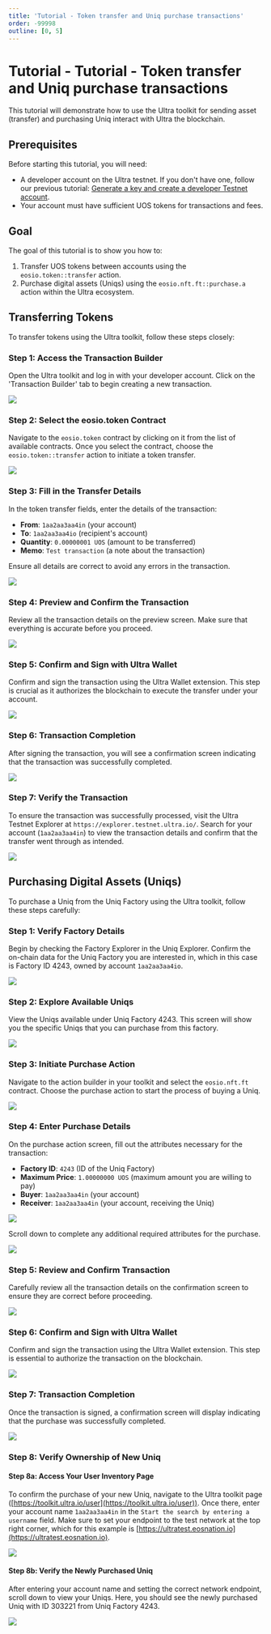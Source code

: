```yaml
---
title: 'Tutorial - Token transfer and Uniq purchase transactions'
order: -99998
outline: [0, 5]
---
```


# Tutorial - Tutorial - Token transfer and Uniq purchase transactions

This tutorial will demonstrate how to use the Ultra toolkit for sending asset (transfer) and purchasing Uniq interact with Ultra the blockchain.

## Prerequisites

Before starting this tutorial, you will need:

- A developer account on the Ultra testnet. If you don't have one, follow our previous tutorial: [Generate a key and create a developer Testnet account](./tutorial-generate-key-and-create-testnet-account.md).
- Your account must have sufficient UOS tokens for transactions and fees.

## Goal

The goal of this tutorial is to show you how to:

1. Transfer UOS tokens between accounts using the `eosio.token::transfer` action.
2. Purchase digital assets (Uniqs) using the `eosio.nft.ft::purchase.a` action within the Ultra ecosystem.

## Transferring Tokens

To transfer tokens using the Ultra toolkit, follow these steps closely:

### Step 1: Access the Transaction Builder

Open the Ultra toolkit and log in with your developer account. Click on the 'Transaction Builder' tab to begin creating a new transaction.

![](./images/token-transfer-action-builder.png)

### Step 2: Select the eosio.token Contract

Navigate to the `eosio.token` contract by clicking on it from the list of available contracts. Once you select the contract, choose the `eosio.token::transfer` action to initiate a token transfer.

![](./images/token-transfer-eosio.token.png)

### Step 3: Fill in the Transfer Details

In the token transfer fields, enter the details of the transaction:
- **From**: `1aa2aa3aa4in` (your account)
- **To**: `1aa2aa3aa4io` (recipient's account)
- **Quantity**: `0.00000001 UOS` (amount to be transferred)
- **Memo**: `Test transaction` (a note about the transaction)

Ensure all details are correct to avoid any errors in the transaction.

![](./images/token-transfer-attributes.png)

### Step 4: Preview and Confirm the Transaction

Review all the transaction details on the preview screen. Make sure that everything is accurate before you proceed.

![](./images/token-transfer-confirm.png)

### Step 5: Confirm and Sign with Ultra Wallet

Confirm and sign the transaction using the Ultra Wallet extension. This step is crucial as it authorizes the blockchain to execute the transfer under your account.

![](./images/token-transfer-ultra-wallet-confirm.png)

### Step 6: Transaction Completion

After signing the transaction, you will see a confirmation screen indicating that the transaction was successfully completed.

![](./images/token-transfer-txn-completed.png)

### Step 7: Verify the Transaction

To ensure the transaction was successfully processed, visit the Ultra Testnet Explorer at `https://explorer.testnet.ultra.io/`. Search for your account (`1aa2aa3aa4in`) to view the transaction details and confirm that the transfer went through as intended.

![](./images/token-transfer-explorer.png)

## Purchasing Digital Assets (Uniqs)

To purchase a Uniq from the Uniq Factory using the Ultra toolkit, follow these steps carefully:

### Step 1: Verify Factory Details

Begin by checking the Factory Explorer in the Uniq Explorer. Confirm the on-chain data for the Uniq Factory you are interested in, which in this case is Factory ID 4243, owned by account `1aa2aa3aa4io`.

![](./images/purchase-factory-explorer.png)

### Step 2: Explore Available Uniqs

View the Uniqs available under Uniq Factory 4243. This screen will show you the specific Uniqs that you can purchase from this factory.

![](./images/purchase-factory-explorer-uniqs.png)

### Step 3: Initiate Purchase Action

Navigate to the action builder in your toolkit and select the `eosio.nft.ft` contract. Choose the purchase action to start the process of buying a Uniq.

![](./images/purchase-action-builder.png)

### Step 4: Enter Purchase Details

On the purchase action screen, fill out the attributes necessary for the transaction:
- **Factory ID**: `4243` (ID of the Uniq Factory)
- **Maximum Price**: `1.00000000 UOS` (maximum amount you are willing to pay)
- **Buyer**: `1aa2aa3aa4in` (your account)
- **Receiver**: `1aa2aa3aa4in` (your account, receiving the Uniq)

![](./images/purchase-attribute-I.png)

Scroll down to complete any additional required attributes for the purchase.

![](./images/purchase-attribute-II.png)

### Step 5: Review and Confirm Transaction

Carefully review all the transaction details on the confirmation screen to ensure they are correct before proceeding.

![](./images/purchase-confirm.png)

### Step 6: Confirm and Sign with Ultra Wallet

Confirm and sign the transaction using the Ultra Wallet extension. This step is essential to authorize the transaction on the blockchain.

![](./images/purchase-confirm-ultra-wallet.png)

### Step 7: Transaction Completion

Once the transaction is signed, a confirmation screen will display indicating that the purchase was successfully completed.

![](./images/purchase-ultra-wallet-confirm.png)

### Step 8: Verify Ownership of New Uniq

#### Step 8a: Access Your User Inventory Page

To confirm the purchase of your new Uniq, navigate to the Ultra toolkit page ([https://toolkit.ultra.io/user](https://toolkit.ultra.io/user)). Once there, enter your account name `1aa2aa3aa4in` in the `Start the search by entering a username` field. Make sure to set your endpoint to the test network at the top right corner, which for this example is [https://ultratest.eosnation.io](https://ultratest.eosnation.io).

![](./images/purchase-user-uniq-explorer.png)

#### Step 8b: Verify the Newly Purchased Uniq

After entering your account name and setting the correct network endpoint, scroll down to view your Uniqs. Here, you should see the newly purchased Uniq with ID 303221 from Uniq Factory 4243.

![](./images/purchase-user-uniq-explorer-show-uniqs.png)
